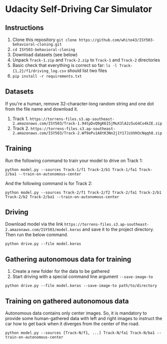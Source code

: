 # Udacity Self-Driving Car Simulator

## Instructions

1. Clone this repository `git clone https://github.com/white43/ISY503-behavioral-cloning.git`
2. `cd ISY503-behavioral-cloning`
3. Download datasets (see below)
4. Unpack `Track-1.zip` and `Track-2.zip` to `Track-1` and `Track-2` directories 
5. Basic check that everything is correct so far: `ls -l Track-{1,2}/f1/driving_log.csv` should list two files
6. `pip install -r requirements.txt`

## Datasets

If you're a human, remove 32-character-long random string and one dot from the file name and download it.

1. Track 1. `https://torrens-files.s3.ap-southeast-2.amazonaws.com/ISY503/Track-1.94tpDvQ9gK6I5jMuX3lA2z5uG4Co4kIE.zip`
2. Track 2. `https://torrens-files.s3.ap-southeast-2.amazonaws.com/ISY503/Track-2.Wf9ePu1A8tK3Nn2j1Y17JzUVH3cNqqh8.zip`

## Training

Run the following command to train your model to drive on Track 1:

```commandline
python model.py --sources Track-1/f1 Track-2/b1 Track-1/fa1 Track-2/ba1 --train-on-autonomous-center
```

And the following command is for Track 2:

```commandline
python model.py --sources Track-2/f1 Track-2/f2 Track-2/fa1 Track-2/b1 Track-2/b2 Track-2/ba1 --train-on-autonomous-center
```

## Driving

Download model via the link `https://torrens-files.s3.ap-southeast-2.amazonaws.com/ISY503/model.keras` and save it 
to the project directory. Then run the below command.

```commandline
python drive.py --file model.keras
```

## Gathering autonomous data for training

1. Create a new folder for the data to be gathered
2. Start driving with a special command line argument `--save-image-to`

```commandline
python drive.py --file model.keras --save-image-to path/to/directory
```

## Training on gathered autonomous data

Autonomous data contains only center images. So, it is mandatory to provide some human-gathered data with left and right 
images to instruct the car how to get back when it diverges from the center of the road.

```commandline
python model.py --sources [Track-N/f1, ...] Track-N/fa1 Track-N/ba1 --train-on-autonomous-center
```
